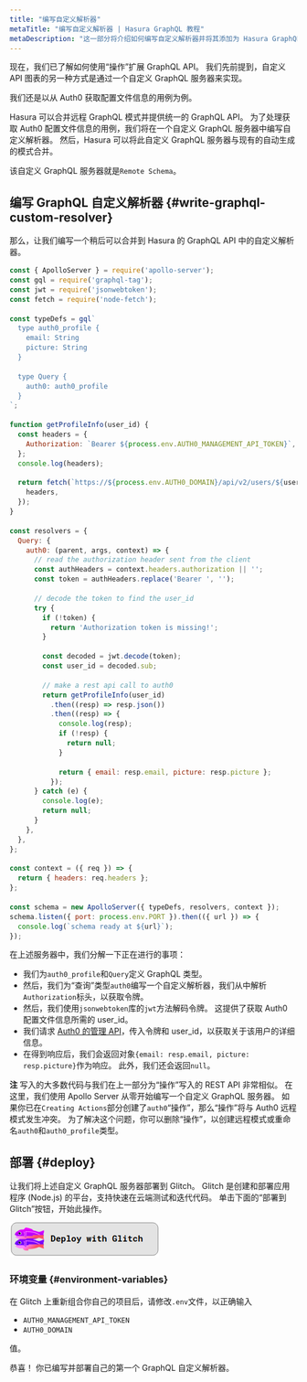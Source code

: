 ```yaml
---
title: "编写自定义解析器"
metaTitle: "编写自定义解析器 | Hasura GraphQL 教程"
metaDescription: "这一部分将介绍如何编写自定义解析器并将其添加为 Hasura GraphQL 引擎中的远程模式。"
---
```


现在，我们已了解如何使用“操作”扩展 GraphQL API。 我们先前提到，自定义 API 图表的另一种方式是通过一个自定义 GraphQL 服务器来实现。

我们还是以从 Auth0 获取配置文件信息的用例为例。

Hasura 可以合并远程 GraphQL 模式并提供统一的 GraphQL API。 为了处理获取 Auth0 配置文件信息的用例，我们将在一个自定义 GraphQL 服务器中编写自定义解析器。 然后，Hasura 可以将此自定义 GraphQL 服务器与现有的自动生成的模式合并。

该自定义 GraphQL 服务器就是`Remote Schema`。

## 编写 GraphQL 自定义解析器 {#write-graphql-custom-resolver}

那么，让我们编写一个稍后可以合并到 Hasura 的 GraphQL API 中的自定义解析器。

```javascript
const { ApolloServer } = require('apollo-server');
const gql = require('graphql-tag');
const jwt = require('jsonwebtoken');
const fetch = require('node-fetch');

const typeDefs = gql`
  type auth0_profile {
    email: String
    picture: String
  }

  type Query {
    auth0: auth0_profile
  }
`;

function getProfileInfo(user_id) {
  const headers = {
    Authorization: `Bearer ${process.env.AUTH0_MANAGEMENT_API_TOKEN}`,
  };
  console.log(headers);

  return fetch(`https://${process.env.AUTH0_DOMAIN}/api/v2/users/${user_id}`, {
    headers,
  });
}

const resolvers = {
  Query: {
    auth0: (parent, args, context) => {
      // read the authorization header sent from the client
      const authHeaders = context.headers.authorization || '';
      const token = authHeaders.replace('Bearer ', '');

      // decode the token to find the user_id
      try {
        if (!token) {
          return 'Authorization token is missing!';
        }

        const decoded = jwt.decode(token);
        const user_id = decoded.sub;

        // make a rest api call to auth0
        return getProfileInfo(user_id)
          .then((resp) => resp.json())
          .then((resp) => {
            console.log(resp);
            if (!resp) {
              return null;
            }

            return { email: resp.email, picture: resp.picture };
          });
      } catch (e) {
        console.log(e);
        return null;
      }
    },
  },
};

const context = ({ req }) => {
  return { headers: req.headers };
};

const schema = new ApolloServer({ typeDefs, resolvers, context });
schema.listen({ port: process.env.PORT }).then(({ url }) => {
  console.log(`schema ready at ${url}`);
});

```

在上述服务器中，我们分解一下正在进行的事项：

- 我们为`auth0_profile`和`Query`定义 GraphQL 类型。
- 然后，我们为“查询”类型`auth0`编写一个自定义解析器，我们从中解析`Authorization`标头，以获取令牌。
- 然后，我们使用`jsonwebtoken`库的`jwt`方法解码令牌。 这提供了获取 Auth0 配置文件信息所需的 user_id。
- 我们请求 [Auth0 的管理 API](https://auth0.com/docs/api/management/v2/create-m2m-app)，传入令牌和 user_id，以获取关于该用户的详细信息。
- 在得到响应后，我们会返回对象`{email: resp.email, picture: resp.picture}`作为响应。 此外，我们还会返回`null`。

**注**
写入的大多数代码与我们在上一部分为“操作”写入的 REST API 非常相似。 在这里，我们使用 Apollo Server 从零开始编写一个自定义 GraphQL 服务器。
如果你已在`Creating Actions`部分创建了`auth0`“操作”，那么“操作”将与 Auth0 远程模式发生冲突。 为了解决这个问题，你可以删除“操作”，以创建远程模式或重命名`auth0`和`auth0_profile`类型。

## 部署 {#deploy}

让我们将上述自定义 GraphQL 服务器部署到 Glitch。 Glitch 是创建和部署应用程序 (Node.js) 的平台，支持快速在云端测试和迭代代码。 单击下面的“部署到 Glitch”按钮，开始此操作。

[![部署到 GLITCH](https://raw.githubusercontent.com/hasura/graphql-engine/master/community/boilerplates/auth-webhooks/nodejs-express/assets/deploy-glitch.png)](https://glitch.com/~auth0-hasura-remote-schema)

### 环境变量 {#environment-variables}

在 Glitch 上重新组合你自己的项目后，请修改`.env`文件，以正确输入

- `AUTH0_MANAGEMENT_API_TOKEN`
- `AUTH0_DOMAIN`

值。

恭喜！ 你已编写并部署自己的第一个 GraphQL 自定义解析器。
